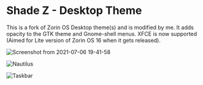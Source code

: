 # Shade Z - Desktop Theme

This is a fork of Zorin OS Desktop theme(s) and is modified by me. It adds opacity to the GTK theme and Gnome-shell menus.
XFCE is now supported (Aimed for Lite version of Zorin OS 16 when it gets released).

![Screenshot from 2021-07-06 19-41-58](https://user-images.githubusercontent.com/60283532/124696168-defd8b00-dee4-11eb-8636-10c2df317a76.png)

![Nautilus](https://user-images.githubusercontent.com/60283532/124838815-e629a500-df87-11eb-8eba-3cf03f9ee2af.png)

![Taskbar](https://user-images.githubusercontent.com/60283532/124871364-40485b80-dfc4-11eb-9325-11b98b1664fe.png)


